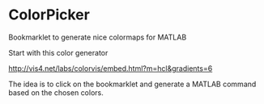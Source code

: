 ColorPicker
===========

Bookmarklet to generate nice colormaps for MATLAB

Start with this color generator

 http://vis4.net/labs/colorvis/embed.html?m=hcl&gradients=6
 
The idea is to click on the bookmarklet and generate a MATLAB command based on the chosen colors.
